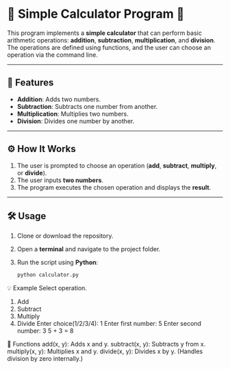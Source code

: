 # 🌟 **Simple Calculator Program** 🌟

This program implements a **simple calculator** that can perform basic arithmetic operations: **addition**, **subtraction**, **multiplication**, and **division**. The operations are defined using functions, and the user can choose an operation via the command line.

---

## 🚀 **Features**

- **Addition**: Adds two numbers.
- **Subtraction**: Subtracts one number from another.
- **Multiplication**: Multiplies two numbers.
- **Division**: Divides one number by another.

---

## ⚙️ **How It Works**

1. The user is prompted to choose an operation (**add**, **subtract**, **multiply**, or **divide**).
2. The user inputs **two numbers**.
3. The program executes the chosen operation and displays the **result**.

---

## 🛠️ **Usage**

1. Clone or download the repository.
2. Open a **terminal** and navigate to the project folder.
3. Run the script using **Python**:

   ```bash
   python calculator.py

💡 Example
Select operation.
1. Add
2. Subtract
3. Multiply
4. Divide
Enter choice(1/2/3/4): 1
Enter first number: 5
Enter second number: 3
5 + 3 = 8

🔧 Functions
add(x, y): Adds x and y.
subtract(x, y): Subtracts y from x.
multiply(x, y): Multiplies x and y.
divide(x, y): Divides x by y. (Handles division by zero internally.)

